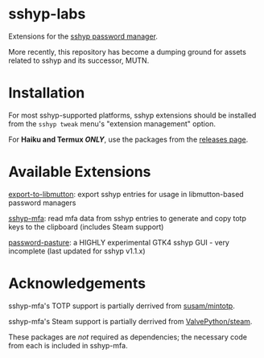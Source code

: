 # sshyp-labs
Extensions for the [sshyp password manager](https://github.com/rwinkhart/sshyp).

More recently, this repository has become a dumping ground for assets related to sshyp and its successor, MUTN.

# Installation
For most sshyp-supported platforms, sshyp extensions should be installed from the `sshyp tweak` menu's "extension management" option.

For **Haiku and Termux _ONLY_**, use the packages from the [releases page](https://github.com/rwinkhart/sshyp-labs/releases).

# Available Extensions
[export-to-libmutton](https://github.com/rwinkhart/sshyp-labs/wiki/export%E2%80%90to%E2%80%90libmutton): export sshyp entries for usage in libmutton-based password managers

[sshyp-mfa](https://github.com/rwinkhart/sshyp-labs/wiki/sshyp-mfa): read mfa data from sshyp entries to generate and copy totp keys to the clipboard (includes Steam support)

[password-pasture](https://github.com/rwinkhart/sshyp-labs/wiki/password-pasture): a HIGHLY experimental GTK4 sshyp GUI - very incomplete (last updated for sshyp v1.1.x)

# Acknowledgements
sshyp-mfa's TOTP support is partially derrived from [susam/mintotp](https://github.com/susam/mintotp).

sshyp-mfa's Steam support is partially derrived from [ValvePython/steam](https://github.com/ValvePython/steam).

These packages are _not_ required as dependencies; the necessary code from each is included in sshyp-mfa.
